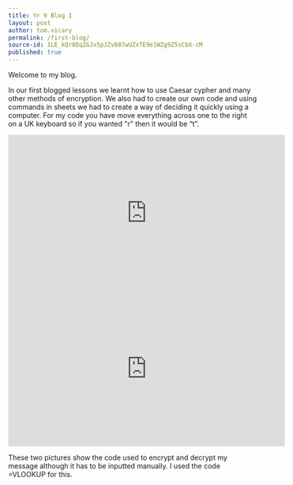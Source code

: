 ```yaml
---
title: Yr 9 Blog 1
layout: post
author: tom.vicary
permalink: /first-blog/
source-id: 1LE_kQr8DqZGJx5pJZv887wUZxTE9e1WZg9Z5sCbX-cM
published: true
---
```

Welcome to my blog.

In our first blogged lessons we learnt how to use Caesar cypher and many other methods of encryption. We also had to create our own code and using commands in sheets we had to create a way of deciding it quickly using a computer. For my code you have move everything across one to the right on a UK keyboard so if you wanted "r" then it would be “t”. 

<iframe width="560" height="315" src="https://drive.google.com/a/challoners.org/file/d/0BzPd4k4yunm-dzYyUHg2SnBZdWs/view?usp=sharing" frameborder="0" allowfullscreen></iframe>

<iframe width="560" height="315" src="https://drive.google.com/a/challoners.org/file/d/0BzPd4k4yunm-d2QydUhCNF85MGc/view?usp=sharing" frameborder="0" allowfullscreen></iframe>

These two pictures show the code used to encrypt and decrypt my message although it has to be inputted manually. I used the code =VLOOKUP for this.

